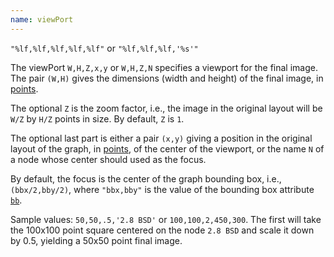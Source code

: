```yaml
---
name: viewPort
---
```

`"%lf,%lf,%lf,%lf,%lf"` or  `"%lf,%lf,%lf,'%s'"`

The viewPort `W,H,Z,x,y` or `W,H,Z,N`
specifies a viewport for the final image. The pair `(W,H)` gives the
dimensions (width and height) of the final image, in
[points](#points).

The optional `Z` is the zoom factor, i.e., the image in the original layout will be
`W/Z` by `H/Z` points in size. By default, `Z` is `1`.

The optional last part is either a pair `(x,y)` giving a position in the original layout of the
graph, in
[points](#points), of the center of the viewport, or the name `N`
of a node whose center should used as the focus.

By default, the focus is the center of the graph bounding box, i.e.,
`(bbx/2,bby/2)`, where `"bbx,bby"` is the
value of the bounding box attribute [`bb`](#a:bb).

Sample values: `50,50,.5,'2.8 BSD'` or `100,100,2,450,300`.
The first will take the 100x100 point square centered on the node `2.8 BSD`
and scale it down by 0.5, yielding a 50x50 point final image.
